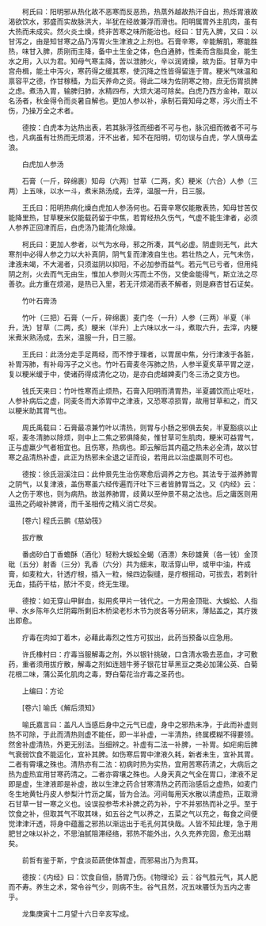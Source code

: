 <!-- { "loadSidebar": true } -->
　　柯氏曰：阳明邪从热化故不恶寒而反恶热，热蒸外越故热汗自出，热烁胃液故渴欲饮水，邪盛而实故脉洪大，半犹在经故兼浮而滑也。阳明属胃外主肌肉，虽有大热而未成实。然火炎土燥，终非苦寒之味所能治也。经曰：甘先入脾，又曰：以甘泻之，由是知甘寒之品乃泻胃火生津液之上剂也。石膏辛寒，辛能解肌，寒能胜热，味甘入脾，质刚而主降，备中土生金之体，色白通肺，性柔而含脂具金，能生水之用，入以为君。知母气寒主降，苦以泄肺火，辛以润肾燥，故为臣。甘草为中宫舟楫，能土中泻火，寒药得之缓其寒，使沉降之性皆得留连于胃。粳米气味温和禀容平之德，作甘稼穑，为后天养命之资。得此二味为佐阴寒之物，庶无伤胃损脾之虑。煮汤入胃，输脾归肺，水精四布，大烦大渴可除矣。白虎乃西方金神，取以名汤者，秋金得令而炎暑自解也。更加人参以补，承制石膏知母之寒，泻火而土不伤，乃操万全之术者。

　　德按：白虎本为达热出表，若其脉浮弦而细者不可与也，脉沉细而微者不可与也，凡病虽有壮热而无烦渴，汗不出者，知不在阳明，切勿误与白虎，学人慎毋孟浪。

　　白虎加人参汤

　　石膏（一斤，碎绵裹）知母（六两）甘草（二两，炙）粳米（六合）人参（三两）上五味，以水一斗，煮米熟汤成，去滓，温服一升，日三服。

　　王氏曰：阳明热病化燥白虎加人参汤何也。石膏辛寒仅能散表热，知母甘苦仅能降里热，甘草粳米仅能载药留于中焦，若胃经热久伤气，气虚不能生津者，必须人参养正回津而后，白虎汤乃能清化除燥。

　　柯氏曰：更加人参者，以气为水母，邪之所凑，其气必虚。阴虚则无气，此大寒剂中必得人参之力以大补真阴，阴气复而津液自生也。若壮热之人，元气未伤，津液未竭，不大渴者，只须滋阴以抑阳，不必加参而益气。若元气已亏者，但用纯阴之剂，火去而气无由生，惟加人参则火泻而土不伤，又使金能得气，斯立法之尽善欤。此方重在烦渴，是热已入里，若无汗烦渴而表不解者，则是麻杏甘石证矣。

　　竹叶石膏汤

　　竹叶（三把）石膏（一斤，碎绵裹）麦门冬（一升）人参（三两）半夏（半升，洗）甘草（二两，炙）粳米（半升）上六味以水一斗，煮取六升，去滓，内粳米煮米熟汤成，去米，温服一升，日三服。

　　王氏曰：此汤分走手足两经，而不悖于理者，以胃居中焦，分行津液于各脏，补胃泻肺，有补母泻子之义也。竹叶石膏麦冬泻肺之热，人参半夏炙草平胃之逆，复以粳米缓于中，使诸药得成清化之功，是亦白虎越婢麦门冬三汤之变方也。

　　钱氏天来曰：竹叶性寒而止烦热，石膏入阳明而清胃热，半夏蠲饮而止呕吐，人参补病后之虚，同麦冬而大添胃中之津液，又恐寒凉损胃，故用甘草和之，而又以粳米助其胃气也。

　　周氏禹载曰：石膏最凉兼竹叶以清热，则胃与小肠之邪俱去矣，半夏豁痰以止呕，麦冬清肺以除烦，则中上二焦之邪俱降矣，惟甘草可生肌肉，粳米可益胃气，正与虚羸少气者相宜也。且伤寒，热病也。即云解后其内蕴之热未必全清，故以甘寒之品清热补虚，此正为热邪未全退之证而设，若用此以治虚羸则不可也。

　　德按：徐氏洄溪注曰：此仲景先生治伤寒愈后调养之方也。其法专于滋养肺胃之阴气，以复津液，盖伤寒虽六经传遍而汗吐下三者皆肺胃当之。又《内经》云：人之伤于寒也，则为病热。故滋养肺胃，歧黄以至仲景不易之法也。后之庸医则用温热之药峻补脾肾，而千圣相传之精义消亡尽矣。

　　[卷六] 程氏云鹏《慈幼筏》 

　　拔疔散

　　番卤砂白丁香蟾酥（酒化）轻粉大蜈蚣全蝎（酒漂）朱砂雄黄（各一钱）金顶砒（五分）射香（三分）乳香（六分）共为细末，取活穿山甲，或甲中油，杵成膏，如麦粒大，针透疔根，插入一粒，候四边裂缝，是疔根摇动，可拔去，若刺针无血，插药干枯，脓汁不变，终无生理。

　　德按：如无穿山甲鲜血，拟用炙甲片一钱代之。一方用金顶砒、大蜈蚣、人指甲、水乡陈年久烂阴霉所剩旧木桥梁老杉木节为炭各等分研末，薄贴盖之，其疔拨出即愈。

　　疔毒在肉如丁着木，必藉此毒烈之性方可拔出，此药当预备以应急用。

　　许氏橡村曰：疔毒当服解毒之剂，外以银针挑破，口含清水吸去恶血，才可敷药，重者须用拔疔散，解毒之剂如连翘牛蒡子银花甘草黑豆之类必加蒲公英、白菊花根二味，蒲公英化肌肉之毒，野白菊花治疔毒之圣药也。

　　上编曰：方论 

　　[卷六] 喻氏《解后须知》 

　　喻氏嘉言曰：盖凡人当感后身中之元气已虚，身中之邪热未净，于此而补虚则热不可除，于此而清热则虚不能任，即一半补虚，一半清热，终属模糊不得要领。然舍补虚清热，外更无别法。当细辨之。补虚有二法一补脾，一补胃。如疟痢后脾气衰弱饮食不能运化，宜补其脾。如伤寒后胃中津液久耗，新者未生，宜补其胃。二者有霄壤之殊也。清热亦有二法：初病时热为实热，宜用苦寒药清之，大病后之热为虚热宜用甘寒药清之。二者亦霄壤之殊也。人身天真之气全在胃口，津液不足即是虚，生津液即是补虚，故以生津之药合甘寒清热之药而治感后之虚热，如麦门冬生地黄牡丹皮人参梨汁竹沥之属，皆为合法。河间每用天水散以清虚热，正取滑石甘草一甘一寒之义也。设误投参苓术补脾之药为补，宁不并邪热而补之乎。至于饮食之补，但取其气不取其味，如五谷之气以养之，五菜之气以充之，每食之间便觉津津汗透，将身中蕴蓄之邪热以渐运出于毛孔何其快哉。人皆不知此理，急于用肥甘之味以补之，不思油腻阻滞经络，邪热不能外出，久久充养完固，愈无出期矣。

　　前哲有鉴于斯，宁食淡茹蔬使体暂虚，而邪易出乃为贵耳。

　　德按：《内经》曰：饮食自倍，肠胃乃伤。《物理论》云：谷气胜元气，其人肥而不寿。养生之术，常令谷气少，则病不生。谷气且然，况五味餍饫为五内之害乎。

　　龙集庚寅十二月望十六日辛亥写成。

　　
